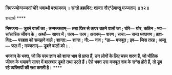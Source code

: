 **निमज्ज्योन्मज्जतां घोरे भवाब्धौ परमायणम् ।** **सन्तो ब्रह्मविद: शान्ता नौर्²ढेवाप्सु मज्जताम् ॥ ३२॥** 

शब्दार्थ **** 

**निमज्ज्य—** **डूबने वालों का** **; उन्मज्जताम्—** **तथा फिर से ऊपर उठने वालों का** **; घोरे—** **घोर, कठिन** **; भव—** **सांसारिक जीवन के** **;** **अब्धौ—** **सागर में** **; परम—** **परम** **; अयनम्—** **शरण** **; सन्त:—** **सन्त भक्तगण** **; ब्रह्म-विद:—** **परब्रह्म को समझने वाले** **; शान्ता:—** **शान्त** **; नौ:—** **नाव** **; ²ढा—** **मजबूत** **; इव—** **जिस तरह** **; अप्सु—** **जल में** **; मज्जताम्—** **डूबने वालों को।** **.** 

**भगवान् के भक्त, जो कि परम ज्ञान को शान्त भाव से प्राप्त हैं, उन लोगों के लिए चरम** **शरण हैं, जो भौतिक जीवन के भयावने सागर में बारश्बार डूबते तथा उठते हैं। ऐसे भक्त उस** **मजबूत नाव के स²श होते हैं, तो डूब रहे व्यक्तियों की रक्षा करती है।** **** 